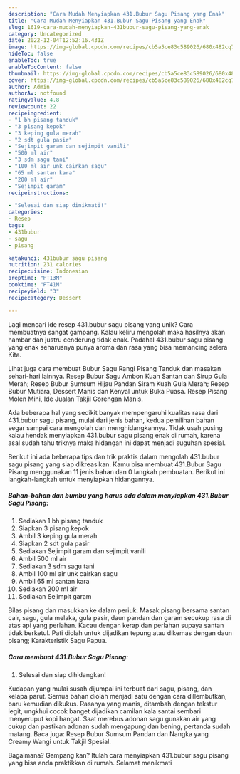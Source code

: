 ```yaml
---
description: "Cara Mudah Menyiapkan 431.Bubur Sagu Pisang yang Enak"
title: "Cara Mudah Menyiapkan 431.Bubur Sagu Pisang yang Enak"
slug: 1619-cara-mudah-menyiapkan-431bubur-sagu-pisang-yang-enak
category: Uncategorized
date: 2022-12-04T12:52:16.431Z
image: https://img-global.cpcdn.com/recipes/cb5a5ce83c589026/680x482cq70/431bubur-sagu-pisang-foto-resep-utama.jpg
hideToc: false
enableToc: true
enableTocContent: false
thumbnail: https://img-global.cpcdn.com/recipes/cb5a5ce83c589026/680x482cq70/431bubur-sagu-pisang-foto-resep-utama.jpg
cover: https://img-global.cpcdn.com/recipes/cb5a5ce83c589026/680x482cq70/431bubur-sagu-pisang-foto-resep-utama.jpg
author: Admin
authorAv: notfound
ratingvalue: 4.8
reviewcount: 22
recipeingredient:
- "1 bh pisang tanduk"
- "3 pisang kepok"
- "3 keping gula merah"
- "2 sdt gula pasir"
- "Sejimpit garam dan sejimpit vanili"
- "500 ml air"
- "3 sdm sagu tani"
- "100 ml air unk cairkan sagu"
- "65 ml santan kara"
- "200 ml air"
- "Sejimpit garam"
recipeinstructions:

- "Selesai dan siap dinikmati!"
categories:
- Resep
tags:
- 431bubur
- sagu
- pisang

katakunci: 431bubur sagu pisang 
nutrition: 231 calories
recipecuisine: Indonesian
preptime: "PT13M"
cooktime: "PT41M"
recipeyield: "3"
recipecategory: Dessert

---
```





Lagi mencari ide resep 431.bubur sagu pisang yang unik? Cara membuatnya sangat gampang. Kalau keliru mengolah maka hasilnya akan hambar dan justru cenderung tidak enak. Padahal 431.bubur sagu pisang yang enak seharusnya punya aroma dan rasa yang bisa memancing selera Kita.





Lihat juga cara membuat Bubur Sagu Rangi Pisang Tanduk dan masakan sehari-hari lainnya. Resep Bubur Sagu Ambon Kuah Santan dan Sirup Gula Merah; Resep Bubur Sumsum Hijau Pandan Siram Kuah Gula Merah; Resep Bubur Mutiara, Dessert Manis dan Kenyal untuk Buka Puasa. Resep Pisang Molen Mini, Ide Jualan Takjil Gorengan Manis.

Ada beberapa hal yang sedikit banyak mempengaruhi kualitas rasa dari 431.bubur sagu pisang, mulai dari jenis bahan, kedua pemilihan bahan segar sampai cara mengolah dan menghidangkannya. Tidak usah pusing kalau hendak menyiapkan 431.bubur sagu pisang enak di rumah, karena asal sudah tahu triknya maka hidangan ini dapat menjadi suguhan spesial.






Berikut ini ada beberapa tips dan trik praktis dalam mengolah 431.bubur sagu pisang yang siap dikreasikan. Kamu bisa membuat 431.Bubur Sagu Pisang menggunakan 11 jenis bahan dan 0 langkah pembuatan. Berikut ini langkah-langkah untuk menyiapkan hidangannya.

<!--inarticleads1-->

##### Bahan-bahan dan bumbu yang harus ada dalam menyiapkan 431.Bubur Sagu Pisang:

1. Sediakan 1 bh pisang tanduk
1. Siapkan 3 pisang kepok
1. Ambil 3 keping gula merah
1. Siapkan 2 sdt gula pasir
1. Sediakan Sejimpit garam dan sejimpit vanili
1. Ambil 500 ml air
1. Sediakan 3 sdm sagu tani
1. Ambil 100 ml air unk cairkan sagu
1. Ambil 65 ml santan kara
1. Sediakan 200 ml air
1. Sediakan Sejimpit garam


Bilas pisang dan masukkan ke dalam periuk. Masak pisang bersama santan cair, sagu, gula melaka, gula pasir, daun pandan dan garam secukup rasa di atas api yang perlahan. Kacau dengan kerap dan perlahan supaya santan tidak berketul. Pati diolah untuk dijadikan tepung atau dikemas dengan daun pisang; Karakteristik Sagu Papua. 

<!--inarticleads2-->

##### Cara membuat 431.Bubur Sagu Pisang:


1. Selesai dan siap dihidangkan!

Kudapan yang mulai susah dijumpai ini terbuat dari sagu, pisang, dan kelapa parut. Semua bahan diolah menjadi satu dengan cara dillembutkan, baru kemudian dikukus. Rasanya yang manis, ditambah dengan tekstur legit, ungkhui cocok banget dijadikan camilan kala santai sembari menyeruput kopi hangat. Saat merebus adonan sagu gunakan air yang cukup dan pastikan adonan sudah mengapung dan bening, pertanda sudah matang. Baca juga: Resep Bubur Sumsum Pandan dan Nangka yang Creamy Wangi untuk Takjil Spesial. 

Bagaimana? Gampang kan? Itulah cara menyiapkan 431.bubur sagu pisang yang bisa anda praktikkan di rumah. Selamat menikmati
